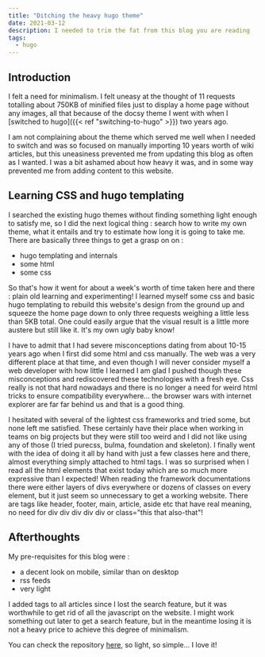 ```yaml
---
title: "Ditching the heavy hugo theme"
date: 2021-03-12
description: I needed to trim the fat from this blog you are reading
tags:
  - hugo
---
```


## Introduction

I felt a need for minimalism. I felt uneasy at the thought of 11 requests totalling about 750KB of minified files just to display a home page without any images, all that because of the docsy theme I went with when I [switched to hugo]({{< ref "switching-to-hugo" >}}) two years ago.

I am not complaining about the theme which served me well when I needed to switch and was so focused on manually importing 10 years worth of wiki articles, but this uneasiness prevented me from updating this blog as often as I wanted. I was a bit ashamed about how heavy it was, and in some way prevented me from adding content to this website.

## Learning CSS and hugo templating

I searched the existing hugo themes without finding something light enough to satisfy me, so I did the next logical thing : search how to write my own theme, what it entails and try to estimate how long it is going to take me. There are basically three things to get a grasp on on :
  - hugo templating and internals
  - some html
  - some css

So that's how it went for about a week's worth of time taken here and there : plain old learning and experimenting! I learned myself some css and basic hugo templating to rebuild this website's design from the ground up and squeeze the home page down to only three requests weighing a little less than 5KB total. One could easily argue that the visual result is a little more austere but still like it. It's my own ugly baby know!

I have to admit that I had severe misconceptions dating from about 10-15 years ago when I first did some html and css manually. The web was a very different place at that time, and even though I will never consider myself a web developer with how little I learned I am glad I pushed though these misconceptions and rediscovered these technologies with a fresh eye. Css really is not that hard nowadays and there is no longer a need for weird html tricks to ensure compatibility everywhere... the browser wars with internet explorer are far far behind us and that is a good thing.

I hesitated with several of the lightest css frameworks and tried some, but none left me satisfied. These certainly have their place when working in teams on big projects but they were still too weird and I did not like using any of those (I tried purecss, bulma, foundation and skeleton). I finally went with the idea of doing it all by hand with just a few classes here and there, almost everything simply attached to html tags. I was so surprised when I read all the html elements that exist today which are so much more expressive than I expected! When reading the framework documentations there were either layers of divs everywhere or dozens of classes on every element, but it just seem so unnecessary to get a working website. There are tags like header, footer, main, article, aside etc that have real meaning, no need for div div div div div or class="this that also-that"!

## Afterthoughts

My pre-requisites for this blog were :
  - a decent look on mobile, similar than on desktop
  - rss feeds
  - very light

I added tags to all articles since I lost the search feature, but it was worthwhile to get rid of all the javascript on the website. I might work something out later to get a search feature, but in the meantime losing it is not a heavy price to achieve this degree of minimalism.

You can check the repository [here](https://git.adyxax.org/adyxax/www), so light, so simple... I love it!
